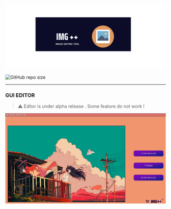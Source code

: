 ![icon](../backend/include/img++.png)
<!-- # IMG ++ -->
![GitHub repo size](https://img.shields.io/github/repo-size/holychicken99/CPP_imageBoost?style=plastic)

---
### GUI EDITOR 
> :warning: Editor is under alpha release . Some feature do not work !

![screenshot](./assets/ss.png)



